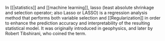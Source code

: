 In [[|statistics]] and [[machine learning]], lasso (least absolute shrinkage and selection operator; also Lasso or LASSO) is a regression analysis method that performs both variable selection and [[Regularization]] in order to enhance the prediction accuracy and interpretability of the resulting statistical model. It was originally introduced in geophysics, and later by Robert Tibshirani, who coined the term.